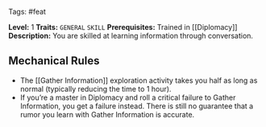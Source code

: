  Tags: #feat 

**Level:** 1
**Traits:** `GENERAL` `SKILL`
**Prerequisites:** Trained in [[Diplomacy]]
**Description:** You are skilled at learning information through conversation.
## Mechanical Rules

-  The [[Gather Information]] exploration activity takes you half as long as normal (typically reducing the time to 1 hour). 
- If you’re a master in Diplomacy and roll a critical failure to Gather Information, you get a failure instead. There is still no guarantee that a rumor you learn with Gather Information is accurate.